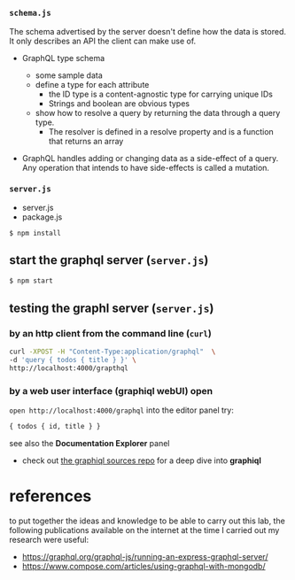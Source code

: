 #
### `schema.js`
The schema advertised by the server doesn't define how the data is stored. 
It only describes an API the client can make use of.

- GraphQL type schema
    - some sample data 
    - define a type for each attribute
        - the ID type is a content-agnostic type for carrying unique IDs
        - Strings and boolean are obvious types
    - show how to resolve a query by returning the data through a query type.
        - The resolver is defined in a resolve property and is a function that returns an array

- GraphQL handles adding or changing data as a side-effect of a query. Any operation that intends to have side-effects is called a mutation.


### `server.js`
 - server.js 
 - package.js
```
$ npm install
```
## start the graphql server (`server.js`)
``` zsh 
$ npm start 
```

## testing the graphl server (`server.js`)
### by an http client from the command line (`curl`)
``` zsh
curl -XPOST -H "Content-Type:application/graphql"  \
-d 'query { todos { title } }' \
http://localhost:4000/grapthql
```

### by a web user interface (graphiql webUI) open 
`open http://localhost:4000/graphql`
into the editor panel try:
``` graphql
{ todos { id, title } }
```
see also the **Documentation Explorer** panel

- check out [the graphiql sources repo](https://github.com/graphql/graphiql) for a deep dive into **graphiql**

# references
to put together the ideas and knowledge to be able to carry out this lab, 
the following publications available on the internet at the time I carried out my research were useful:
- https://graphql.org/graphql-js/running-an-express-graphql-server/
- https://www.compose.com/articles/using-graphql-with-mongodb/